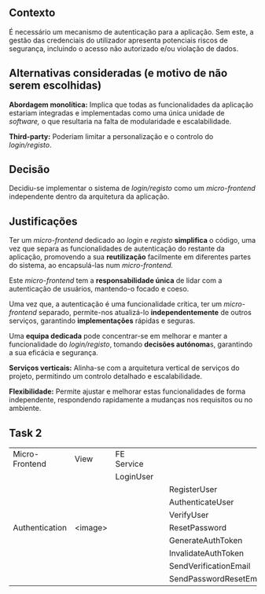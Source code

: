 ## Contexto

É necessário um mecanismo de autenticação para a aplicação. Sem este, a gestão das credenciais do utilizador apresenta potenciais riscos de segurança, incluindo o acesso não autorizado e/ou violação de dados.

## Alternativas consideradas (e motivo de não serem escolhidas)

**Abordagem monolítica:** Implica que todas as funcionalidades da aplicação estariam integradas e implementadas como uma única unidade de *software,* o que resultaria na falta de modularidade e escalabilidade.

**Third-party:** Poderiam limitar a personalização e o controlo do *login/registo*.

## Decisão
Decidiu-se implementar o sistema de *login/registo* como um *micro-frontend* independente dentro da arquitetura da aplicação.

## Justificações

Ter um *micro-frontend* dedicado ao *login* e *registo* **simplifica** o código, uma vez que separa as funcionalidades de autenticação do restante da aplicação, promovendo a sua **reutilização** facilmente em diferentes partes do sistema, ao encapsulá-las num *micro-frontend.*

Este *micro-frontend* tem a **responsabilidade única** de lidar com a autenticação de usuários, mantendo-o focado e coeso.

Uma vez que, a autenticação é uma funcionalidade crítica, ter um *micro-frontend* separado, permite-nos atualizá-lo **independentemente** de outros serviços, garantindo **implementações** rápidas e seguras.

Uma **equipa dedicada** pode concentrar-se em melhorar e manter a funcionalidade do *login/registo*, tomando **decisões autónoma**s, garantindo a sua eficácia e segurança.

**Serviços verticais:** Alinha-se com a arquitetura vertical de serviços do projeto, permitindo um controlo detalhado e escalabilidade.


**Flexibilidade:** Permite ajustar e melhorar estas funcionalidades de forma independente, respondendo rapidamente a mudanças nos requisitos ou no ambiente.

## Task 2

<table>
    <tr>
        <td>Micro-Frontend</td>
        <td>View</td>
        <td>FE Service</td>
    </tr>
    <tr>
        <td rowspan="9">Authentication</td>
        <td rowspan="9">&lt;image&gt;</td>
        <td>LoginUser</td>
    </tr>
    <tr>
        <td></td>
        <td></td>
        <td>RegisterUser</td>
    </tr>
    <tr>
        <td></td>
        <td></td>
        <td>AuthenticateUser</td>
    </tr>
    <tr>
        <td></td>
        <td></td>
        <td>VerifyUser</td>
    </tr>
    <tr>
        <td></td>
        <td></td>
        <td>ResetPassword</td>
    </tr>
    <tr>
        <td></td>
        <td></td>
        <td>GenerateAuthToken</td>
    </tr>
    <tr>
        <td></td>
        <td></td>
        <td>InvalidateAuthToken</td>
    </tr>
    <tr>
        <td></td>
        <td></td>
        <td>SendVerificationEmail</td>
    </tr>
    <tr>
        <td></td>
        <td></td>
        <td>SendPasswordResetEmail</td>
    </tr>
</table>

